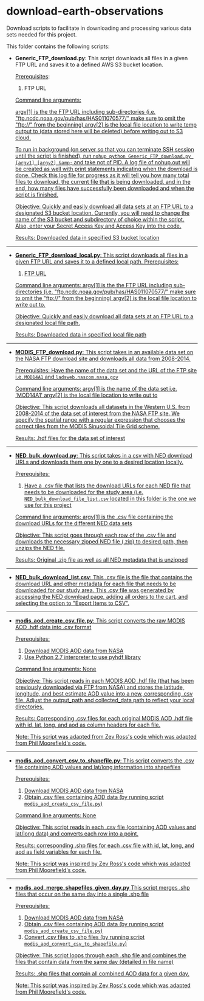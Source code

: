 # download-earth-observations
Download scripts to facilitate in downloading and processing various data sets needed for this project.

This folder contains the following scripts:

* **Generic_FTP_download.py**: This script downloads all files in a given FTP URL and saves it to a defined AWS S3 bucket location.

    <u>Prerequisites</u>:
    1) FTP URL
            
    <u>Command line arguments<u>:
    
    argv[1] is the the FTP URL including sub-directories (i.e. "ftp.ncdc.noaa.gov/pub/has/HAS011070577/" make sure to omit the "ftp://" from the beginning)
    argv[2] is the local file location to write temp output to (data stored here will be deleted) before writing out to S3 cloud.
            
    To run in background (on server so that you can terminate SSH session until the script is finished), run `nohup python Generic_FTP_download.py [argv1] [argv2] &amp;` and take not of PID. A log file of nohup.out will be created as well with print statements indicating when the download is done. Check this log file for progress as it will tell you how many total files to download, the current file that is being downloaded, and in the end, how many files have successfully been downloaded and when the script is finished.
    
    Objective:
    Quickly and easily download all data sets at an FTP URL to a designated S3 bucket location. Currently, you will need to change the name of the S3 bucket and subdirectory of choice within the script. Also, enter your Secret Access Key and Access Key into the code.
            
    Results:
    Downloaded data in specified S3 bucket location
        
---       
* **Generic_FTP_download_local.py**: This script downloads all files in a given FTP URL and saves it to a defined local path.
    Prerequisites:
    1) FTP URL
    
    Command line arguments:
    argv[1] is the the FTP URL including sub-directories (i.e. "ftp.ncdc.noaa.gov/pub/has/HAS011070577/" make sure to omit the "ftp://" from the beginning)
    argv[2] is the local file location to write out to.
    
    Objective:
    Quickly and easily download all data sets at an FTP URL to a designated local file path.
    
    Results:
    Downloaded data in specified local file path
        
---

* **MODIS_FTP_download.py**: This script takes in an available data set on the NASA FTP download site and downloads all data from 2008-2014.

    Prerequisites:
    Have the name of the data set and the URL of the FTP site
    i.e. `MOD14A1` and `ladsweb.nascom.nasa.gov`
    
    Command line arguments:
    argv[1] is the name of the data set i.e. 'MOD14A1'
    argv[2] is the local file location to write out to
    
    Objective:
    This script downloads all datasets in the Western U.S. from 2008-2014 of the data set of interest from the NASA FTP 
    site. We specify the spatial range with a regular expression that chooses the correct tiles from the  MODIS Sinusoidal 
    Tile Grid scheme.
    
    Results: .hdf files for the data set of interest

---

* **NED_bulk_download.py**: This script takes in a csv with NED download URLs and downloads them one by one to a desired location locally.
        
    Prerequisites:
    1) Have a .csv file that lists the download URLs for each NED file that needs to be downloaded for the study area
    (i.e. `NED_bulk_download_file_list.csv` located in this folder is the one we use for this project
    
    Command line arguments:
    argv[1] is the .csv file containing the download URLs for the different NED data sets
    
    Objective:
    This script goes through each row of the .csv file and downloads the necessary zipped NED file (.zip) to desired path,
    then unzips the NED file.
    
    Results: Original .zip file as well as all NED metadata that is unzipped

---

* **NED_bulk_download_list.csv**: This .csv file is the file that contains the download URL and other metadata for each file that needs to be downloaded for our study area. This .csv file was generated by accessing the NED download page, adding all orders to the cart, and selecting the option to "Export Items to CSV". 

---

* **modis_aod_create_csv_file.py**: This script converts the raw MODIS AOD .hdf data into .csv format

    Prerequisites:
    1) Download MODIS AOD data from NASA
    2) Use Python 2.7 interpreter to use pyhdf library
    
    Command line arguments:
    None
    
    Objective:
    This script reads in each MODIS AOD .hdf file (that has been previously downloaded via FTP from NASA) and stores the
    latitude, longitude, and best estimate AOD value into a new, corresponding .csv file. Adjust the output_path and
    collected_data path to reflect your local directories.
    
    Results:
    Corresponding .csv files for each original MODIS AOD .hdf file with id, lat, long, and aod as column headers
    for each file.
    
    Note: This script was adapted from Zev Ross's code which was adapted from Phil Moorefield's code.

---

* **modis_aod_convert_csv_to_shapefile.py**: This script converts the .csv file containing AOD values and lat/long information into shapefiles

    Prerequisites:
    1) Download MODIS AOD data from NASA
    2) Obtain .csv files containing AOD data (by running script `modis_aod_create_csv_file.py`)
    
    Command line arguments:
    None
    
    Objective:
    This script reads in each .csv file (containing AOD values and lat/long data) and converts each row into a point.
    
    Results: corresponding .shp files for each .csv file with id, lat, long, and aod as field variables for each file.
    
    Note: This script was inspired by Zev Ross's code which was adapted from Phil Moorefield's code.

---

* **modis_aod_merge_shapefiles_given_day.py** This script merges .shp files that occur on the same day into a single .shp file

    Prerequisites:
    1) Download MODIS AOD data from NASA
    2) Obtain .csv files containing AOD data (by running script `modis_aod_create_csv_file.py`)
    3) Convert .csv files to .shp files (by running script `modis_aod_convert_csv_to_shapefile.py`)
    
    Objective:
    This script loops through each .shp file and combines the files that contain data from the same day
    (detailed in file name)
    
    Results: .shp files that contain all combined AOD data for a given day.
    
    Note: This script was inspired by Zev Ross's code which was adapted from Phil Moorefield's code.